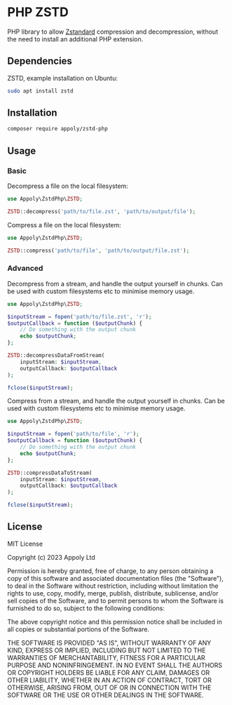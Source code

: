 # PHP ZSTD

PHP library to allow [Zstandard](https://facebook.github.io/zstd/) compression and decompression, without the need to install an additional PHP extension.

## Dependencies

ZSTD, example installation on Ubuntu:

```bash
sudo apt install zstd
````

## Installation

```bash
composer require appoly/zstd-php
```

## Usage

### Basic

Decompress a file on the local filesystem:

```php
use Appoly\ZstdPhp\ZSTD;

ZSTD::decompress('path/to/file.zst', 'path/to/output/file');
```

Compress a file on the local filesystem:

```php
use Appoly\ZstdPhp\ZSTD;

ZSTD::compress('path/to/file', 'path/to/output/file.zst');
```

### Advanced

Decompress from a stream, and handle the output yourself in chunks. Can be used with custom filesystems etc to minimise memory usage.

```php
use Appoly\ZstdPhp\ZSTD;

$inputStream = fopen('path/to/file.zst', 'r');
$outputCallback = function ($outputChunk) {
    // Do something with the output chunk
    echo $outputChunk;
};

ZSTD::decompressDataFromStream(
    inputStream: $inputStream,
    outputCallback: $outputCallback
);

fclose($inputStream);
```

Compress from a stream, and handle the output yourself in chunks. Can be used with custom filesystems etc to minimise memory usage.

```php
use Appoly\ZstdPhp\ZSTD;

$inputStream = fopen('path/to/file', 'r');
$outputCallback = function ($outputChunk) {
    // Do something with the output chunk
    echo $outputChunk;
};

ZSTD::compressDataToStream(
    inputStream: $inputStream,
    outputCallback: $outputCallback
);

fclose($inputStream);
```

## License
MIT License

Copyright (c) 2023 Appoly Ltd

Permission is hereby granted, free of charge, to any person obtaining a copy of this software and associated documentation files (the "Software"), to deal in the Software without restriction, including without limitation the rights to use, copy, modify, merge, publish, distribute, sublicense, and/or sell copies of the Software, and to permit persons to whom the Software is furnished to do so, subject to the following conditions:

The above copyright notice and this permission notice shall be included in all copies or substantial portions of the Software.

THE SOFTWARE IS PROVIDED "AS IS", WITHOUT WARRANTY OF ANY KIND, EXPRESS OR IMPLIED, INCLUDING BUT NOT LIMITED TO THE WARRANTIES OF MERCHANTABILITY, FITNESS FOR A PARTICULAR PURPOSE AND NONINFRINGEMENT. IN NO EVENT SHALL THE AUTHORS OR COPYRIGHT HOLDERS BE LIABLE FOR ANY CLAIM, DAMAGES OR OTHER LIABILITY, WHETHER IN AN ACTION OF CONTRACT, TORT OR OTHERWISE, ARISING FROM, OUT OF OR IN CONNECTION WITH THE SOFTWARE OR THE USE OR OTHER DEALINGS IN THE SOFTWARE.
